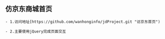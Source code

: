 ## 仿京东商城首页
	- 1.访问地址[https://github.com/wanhonginfo/jdProject.git "访京东首页")

	- 2.主要使用jQuery完成页面交互


